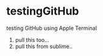 testingGitHub
=============

testing GitHub using Apple Terminal


1. pull this too...
2. pull this from sublime..
